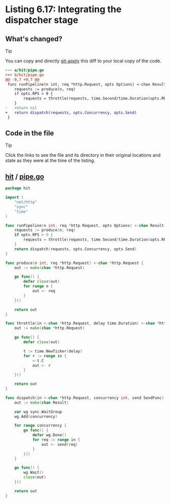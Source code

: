# Listing 6.17: Integrating the dispatcher stage

## What's changed?

> [!TIP]
> You can copy and directly [git-apply](https://tldr.inbrowser.app/pages/common/git-apply) this diff to your local copy of the code.

```diff
--- a/hit/pipe.go
+++ b/hit/pipe.go
@@ -9,7 +9,7 @@
 func runPipeline(n int, req *http.Request, opts Options) <-chan Result {
 	requests := produce(n, req)
 	if opts.RPS > 0 {
 		requests = throttle(requests, time.Second/time.Duration(opts.RPS))
 	}
-	return nil
+	return dispatch(requests, opts.Concurrency, opts.Send)
 }

```
## Code in the file

> [!TIP]
> Click the links to see the file and its directory in their original locations and state as they were at the time of the listing.

## [hit](https://github.com/inancgumus/gobyexample/blob/f1c24116f936ce4d6fb5fe218e5300af1325e643/hit) / [pipe.go](https://github.com/inancgumus/gobyexample/blob/f1c24116f936ce4d6fb5fe218e5300af1325e643/hit/pipe.go)

```go
package hit

import (
	"net/http"
	"sync"
	"time"
)

func runPipeline(n int, req *http.Request, opts Options) <-chan Result {
	requests := produce(n, req)
	if opts.RPS > 0 {
		requests = throttle(requests, time.Second/time.Duration(opts.RPS))
	}
	return dispatch(requests, opts.Concurrency, opts.Send)
}

func produce(n int, req *http.Request) <-chan *http.Request {
	out := make(chan *http.Request)

	go func() {
		defer close(out)
		for range n {
			out <- req
		}
	}()

	return out
}

func throttle(in <-chan *http.Request, delay time.Duration) <-chan *http.Request {
	out := make(chan *http.Request)

	go func() {
		defer close(out)

		t := time.NewTicker(delay)
		for r := range in {
			<-t.C
			out <- r
		}
	}()

	return out
}

func dispatch(in <-chan *http.Request, concurrency int, send SendFunc) <-chan Result {
	out := make(chan Result)

	var wg sync.WaitGroup
	wg.Add(concurrency)

	for range concurrency {
		go func() {
			defer wg.Done()
			for req := range in {
				out <- send(req)
			}
		}()
	}

	go func() {
		wg.Wait()
		close(out)
	}()

	return out
}
```

